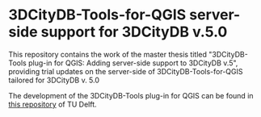 # 3DCityDB-Tools-for-QGIS server-side support for 3DCityDB v.5.0
This repository contains the work of the master thesis titled "3DCityDB-Tools plug-in for QGIS: Adding server-side support to 3DCityDB v.5", providing trial updates on the server-side of 3DCityDB-Tools-for-QGIS tailored for 3DCityDB v. 5.0

The development of the 3DCityDB-Tools plug-in for QGIS can be found in [this repository](https://github.com/tudelft3d/3DCityDB-Tools-for-QGIS) of TU Delft.
